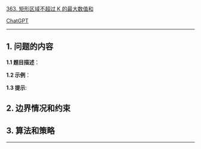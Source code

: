 [363. 矩形区域不超过 K 的最大数值和](https://leetcode.cn/problems/max-sum-of-rectangle-no-larger-than-k)

[ChatGPT](chat.openai.com)

---

## 1. 问题的内容
**1.1 题目描述**：

**1.2 示例**：

**1.3 提示**:

## 2. 边界情况和约束


## 3. 算法和策略

---

